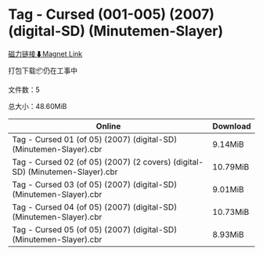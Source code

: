 # Tag - Cursed (001-005) (2007) (digital-SD) (Minutemen-Slayer)

[磁力链接⬇Magnet Link](magnet:?xt=urn:btih:acb367c120cc258f6d2d98affc041ca2807de326&dn=Tag%20-%20Cursed%20%28001-005%29%20%282007%29%20%28digital-SD%29%20%28Minutemen-Slayer%29)

打包下载📦仍在工事中

文件数：5

总大小：48.60MiB

Online | Download
--- | ---
Tag - Cursed 01 (of 05) (2007) (digital-SD) (Minutemen-Slayer).cbr | 9.14MiB
Tag - Cursed 02 (of 05) (2007) (2 covers) (digital-SD) (Minutemen-Slayer).cbr | 10.79MiB
Tag - Cursed 03 (of 05) (2007) (digital-SD) (Minutemen-Slayer).cbr | 9.01MiB
Tag - Cursed 04 (of 05) (2007) (digital-SD) (Minutemen-Slayer).cbr | 10.73MiB
Tag - Cursed 05 (of 05) (2007) (digital-SD) (Minutemen-Slayer).cbr | 8.93MiB